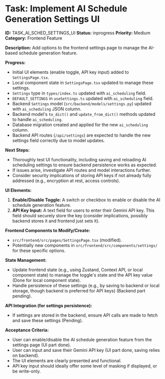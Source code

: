 # Task: Implement AI Schedule Generation Settings UI

**ID:** TASK_AI_SCHED_SETTINGS_UI
**Status:** inprogress
**Priority:** Medium
**Category:** Frontend Feature

**Description:**
Add options to the frontend settings page to manage the AI-based schedule generation feature.

**Progress:**
- Initial UI elements (enable toggle, API key input) added to `SettingsPage.tsx`.
- Local component state in `SettingsPage.tsx` updated to manage these settings.
- `Settings` type in `types/index.ts` updated with `ai_scheduling` field.
- `DEFAULT_SETTINGS` in `useSettings.ts` updated with `ai_scheduling` field.
- Backend `Settings` model (`src/backend/models/settings.py`) updated with `ai_scheduling` JSON column.
- Backend model's `to_dict()` and `update_from_dict()` methods updated to handle `ai_scheduling`.
- Database migration created and applied for the new `ai_scheduling` column.
- Backend API routes (`/api/settings`) are expected to handle the new settings field correctly due to model updates.

**Next Steps:**
- Thoroughly test UI functionality, including saving and reloading AI scheduling settings to ensure backend persistence works as expected.
- If issues arise, investigate API routes and model interactions further.
- Consider security implications of storing API keys if not already fully addressed (e.g., encryption at rest, access controls).

**UI Elements:**
1.  **Enable/Disable Toggle:** A switch or checkbox to enable or disable the AI schedule generation feature.
2.  **API Key Input:** A text field for users to enter their Gemini API key. This field should securely store the key (consider implications, possibly backend stores it and frontend just sets it).

**Frontend Components to Modify/Create:**
- `src/frontend/src/pages/SettingsPage.tsx` (modified).
- Potentially new components in `src/frontend/src/components/settings/` for these specific options.

**State Management:**
- Update frontend state (e.g., using Zustand, Context API, or local component state) to manage the toggle's state and the API key value (Done for local component state).
- Handle persistence of these settings (e.g., by saving to backend or local storage, though backend is preferred for API keys) (Backend part pending).

**API Integration (for settings persistence):**
- If settings are stored in the backend, ensure API calls are made to fetch and save these settings (Pending).

**Acceptance Criteria:**
- User can enable/disable the AI schedule generation feature from the settings page (UI part done).
- User can input and save their Gemini API key (UI part done, saving relies on backend).
- The UI elements are clearly presented and functional.
- API key input should ideally offer some level of masking if displayed, or be write-only.